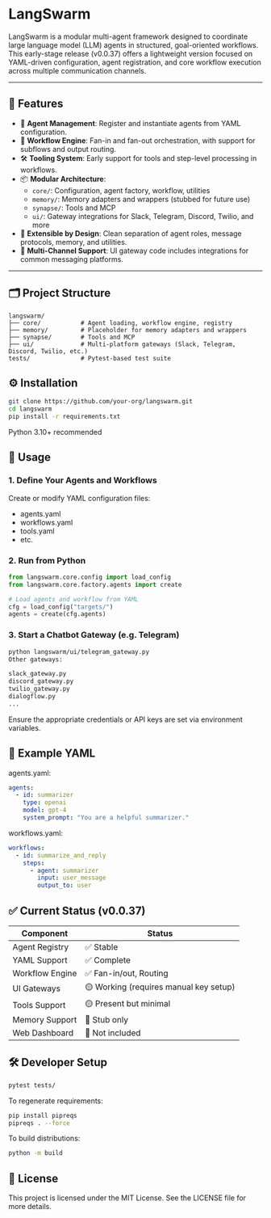 # LangSwarm

LangSwarm is a modular multi-agent framework designed to coordinate large language model (LLM) agents in structured, goal-oriented workflows. This early-stage release (v0.0.37) offers a lightweight version focused on YAML-driven configuration, agent registration, and core workflow execution across multiple communication channels.

---

## 🚀 Features

- 🧠 **Agent Management**: Register and instantiate agents from YAML configuration.
- 🔀 **Workflow Engine**: Fan-in and fan-out orchestration, with support for subflows and output routing.
- 🛠️ **Tooling System**: Early support for tools and step-level processing in workflows.
- 📦 **Modular Architecture**:
  - `core/`: Configuration, agent factory, workflow, utilities
  - `memory/`: Memory adapters and wrappers (stubbed for future use)
  - `synapse/`: Tools and MCP
  - `ui/`: Gateway integrations for Slack, Telegram, Discord, Twilio, and more
- 🧪 **Extensible by Design**: Clean separation of agent roles, message protocols, memory, and utilities.
- 🔌 **Multi-Channel Support**: UI gateway code includes integrations for common messaging platforms.

---

## 🗂️ Project Structure

```plaintext
langswarm/
├── core/           # Agent loading, workflow engine, registry
├── memory/         # Placeholder for memory adapters and wrappers
├── synapse/        # Tools and MCP
├── ui/             # Multi-platform gateways (Slack, Telegram, Discord, Twilio, etc.)
tests/              # Pytest-based test suite
```

## ⚙️ Installation
```bash
git clone https://github.com/your-org/langswarm.git
cd langswarm
pip install -r requirements.txt
```
Python 3.10+ recommended

## 🧪 Usage
### 1. Define Your Agents and Workflows
Create or modify YAML configuration files:

- agents.yaml
- workflows.yaml
- tools.yaml
- etc.
  
### 2. Run from Python
```python
from langswarm.core.config import load_config
from langswarm.core.factory.agents import create

# Load agents and workflow from YAML
cfg = load_config("targets/")
agents = create(cfg.agents)
```

### 3. Start a Chatbot Gateway (e.g. Telegram)
```bash
python langswarm/ui/telegram_gateway.py
Other gateways:

slack_gateway.py
discord_gateway.py
twilio_gateway.py
dialogflow.py
...

```
Ensure the appropriate credentials or API keys are set via environment variables.

## 📄 Example YAML
agents.yaml:
```yaml
agents:
  - id: summarizer
    type: openai
    model: gpt-4
    system_prompt: "You are a helpful summarizer."
```

workflows.yaml:
```yaml
workflows:
  - id: summarize_and_reply
    steps:
      - agent: summarizer
        input: user_message
        output_to: user
```

## ✅ Current Status (v0.0.37)
| Component       | Status                                 |
| --------------- | -------------------------------------- |
| Agent Registry  | ✅ Stable                               |
| YAML Support    | ✅ Complete                             |
| Workflow Engine | ✅ Fan-in/out, Routing                  |
| UI Gateways     | 🟡 Working (requires manual key setup) |
| Tools Support   | 🟡 Present but minimal                 |
| Memory Support  | 🔲 Stub only                           |
| Web Dashboard   | 🔲 Not included                        |

## 🛠 Developer Setup
```bash
pytest tests/
```

To regenerate requirements:
```bash
pip install pipreqs
pipreqs . --force
```

To build distributions:
```bash
python -m build
```

## 📄 License
This project is licensed under the MIT License. See the LICENSE file for more details.

